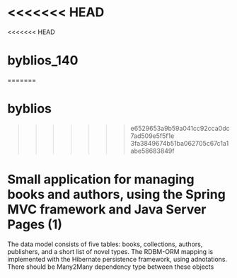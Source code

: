 <<<<<<< HEAD
=======
<<<<<<< HEAD
# byblios_140
=======
# byblios 
>>>>>>> e6529653a9b59a041cc92cca0dc7ad509e5f5f1e
>>>>>>> 3fa3849674b51ba062705c67c1a1abe58683849f
# Small application for managing books and authors, using the Spring MVC framework and Java Server Pages (1) 
The data model consists of five tables: books, collections, authors, publishers, and a short list of novel types. The RDBM-ORM mapping is implemented with the Hibernate persistence framework, using adnotations. There should be Many2Many dependency type between these objects
